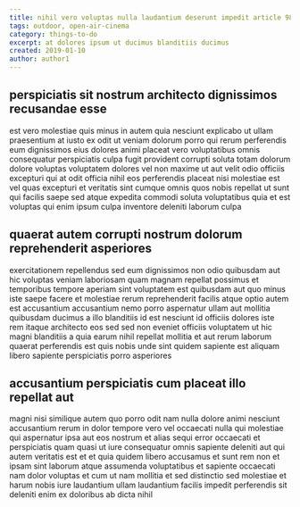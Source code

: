 ```yaml
---
title: nihil vero voluptas nulla laudantium deserunt impedit article 9849
tags: outdoor, open-air-cinema
category: things-to-do
excerpt: at dolores ipsum ut ducimus blanditiis ducimus
created: 2019-01-10
author: author1
---
```


## perspiciatis sit nostrum architecto dignissimos recusandae esse

est vero molestiae quis minus in autem quia nesciunt explicabo ut ullam praesentium at iusto ex odit ut veniam dolorum porro qui rerum perferendis eum dignissimos eius dolores animi placeat vero voluptatibus omnis consequatur perspiciatis culpa fugit provident corrupti soluta totam dolorum dolore voluptas voluptatem dolores vel non maxime ut aut velit odio officiis excepturi qui at odit officia nihil eos perferendis placeat nisi molestiae est vel quas excepturi et veritatis sint cumque omnis quos nobis repellat ut sunt qui facilis saepe sed atque expedita commodi soluta voluptatibus quia et est voluptas qui enim ipsum culpa inventore deleniti laborum culpa

## quaerat autem corrupti nostrum dolorum reprehenderit asperiores

exercitationem repellendus sed eum dignissimos non odio quibusdam aut hic voluptas veniam laboriosam quam magnam repellat possimus et temporibus tempore aperiam sint voluptatem est quibusdam aut quo minus iste saepe facere et molestiae rerum reprehenderit facilis atque optio autem est accusantium accusantium nemo porro aspernatur ullam aut mollitia quibusdam ducimus a illo blanditiis id est nesciunt id officiis dolores iste rem itaque architecto eos sed sed non eveniet officiis voluptatem ut hic magni blanditiis a quia earum nihil repellat mollitia et aut rerum laborum quaerat perferendis est quis nobis unde sint quidem sapiente est aliquam libero sapiente perspiciatis porro asperiores

## accusantium perspiciatis cum placeat illo repellat aut

magni nisi similique autem quo porro odit nam nulla dolore animi nesciunt accusantium rerum in dolor tempore vero vel occaecati nulla qui molestiae qui aspernatur ipsa aut eos nostrum et alias sequi error occaecati et perspiciatis quam quasi ut iure consequatur omnis sapiente deleniti aut qui autem veritatis est et et quia quidem libero accusamus et sunt rem non et ipsam sint laborum atque assumenda voluptatibus et sapiente occaecati nam dolor voluptas et cum ut nam mollitia et sed distinctio sed molestiae et harum nobis iure laudantium ullam laudantium facilis impedit perferendis sit deleniti enim ex doloribus ab dicta nihil
